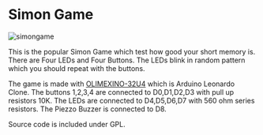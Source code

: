 Simon Game
==========

![simongame](https://raw.githubusercontent.com/OLIMEX/DUINO/master/AVR/SIMONGAME/SimonGame.png)

This is the popular Simon Game which test how good your short memory is.
There are Four LEDs and Four Buttons.
The LEDs blink in random pattern which you should repeat with the buttons.

The game is made with [OLIMEXINO-32U4](https://www.olimex.com/Products/Duino/AVR/OLIMEXINO-32U4/open-source-hardware) which is Arduino Leonardo Clone.
The buttons 1,2,3,4 are connected to D0,D1,D2,D3 with pull up resistors 10K.
The LEDs are connected to D4,D5,D6,D7 with 560 ohm series resistors.
The Piezzo Buzzer is connected to D8.

Source code is included under GPL.
